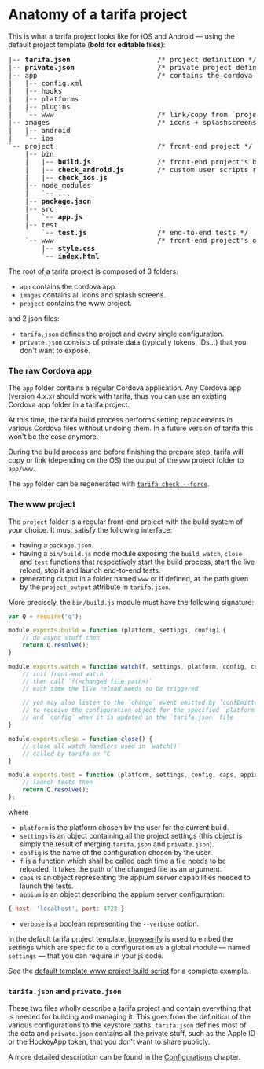 # Anatomy of a tarifa project

This is what a tarifa project looks like for iOS and Android — using the default project template (**bold for editable files**):

<pre>
|-- <b>tarifa.json</b>                     /* project definition */
|-- <b>private.json</b>                    /* private project definition */
|-- app                             /* contains the cordova app */
|   |-- config.xml
|   |-- hooks
|   |-- platforms
|   |-- plugins
|   `-- www                         /* link/copy from `project/www` */
|-- images                          /* icons + splashscreens */
|   |-- android
|   `-- ios
`-- project                         /* front-end project */
    |-- bin
    |   |-- <b>build.js</b>                /* front-end project's build interface to tarifa */
    |   |-- <b>check_android.js</b>        /* custom user scripts ran by `tarifa check` */
    |   |-- <b>check_ios.js</b>
    |-- node_modules
    |   `-- ...
    |-- <b>package.json</b>
    |-- src
    |   `-- <b>app.js</b>
    |-- test
        `-- <b>test.js</b>                 /* end-to-end tests */
    `-- www                         /* front-end project's output linked/copied to cordova's www */
        |-- <b>style.css</b>
        `-- <b>index.html</b>
</pre>

The root of a tarifa project is composed of 3 folders:

* `app` contains the cordova app.
* `images` contains all icons and splash screens.
* `project` contains the www project.

and 2 json files:

* `tarifa.json` defines the project and every single configuration.
* `private.json` consists of private data (typically tokens, IDs...) that you
don't want to expose.

### The raw Cordova app

The `app` folder contains a regular Cordova application. Any Cordova app (version 4.x.x)
should work with tarifa, thus you can use an existing Cordova app folder in a
tarifa project.

At this time, the tarifa build process performs setting replacements in various
Cordova files without undoing them. In a future version of tarifa this won't be
the case anymore.

During the build process and before finishing the [prepare step](../usage/prepare.md), tarifa will copy or link (depending on the OS) the output of the `www` project folder to `app/www`.

The `app` folder can be regenerated with [`tarifa check --force`](../usage/check.md).

### The www project

The `project` folder is a regular front-end project with the build system of your choice. It must
satisfy the following interface:

* having a `package.json`.
* having a `bin/build.js` node module exposing the `build`, `watch`, `close` and `test` functions that respectively start the build process, start the live reload, stop it and launch end-to-end tests.
* generating output in a folder named `www` or if defined, at the path given by the `project_output` attribute in `tarifa.json`.

More precisely, the `bin/build.js` module must have the following signature:

``` javascript
var Q = require('q');

module.exports.build = function (platform, settings, config) {
    // do async stuff then
    return Q.resolve();
}

module.exports.watch = function watch(f, settings, platform, config, confEmitter) {
    // init front-end watch
    // then call `f(<changed file path>)`
    // each time the live reload needs to be triggered

    // you may also listen to the `change` event emitted by `confEmitter`
    // to receive the configuration object for the specified `platform`
    // and `config` when it is updated in the `tarifa.json` file
}

module.exports.close = function close() {
    // close all watch handlers used in `watch()`
    // called by tarifa on ^C
}

module.exports.test = function (platform, settings, config, caps, appium, verbose) {
    // launch tests then
    return Q.resolve();
};

```

where

* `platform` is the platform chosen by the user for the current build.
* `settings` is an object containing all the project settings (this object is
  simply the result of merging `tarifa.json` and `private.json`).
* `config` is the name of the configuration chosen by the user.
* `f` is a function which shall be called each time a file needs to be reloaded. It takes the path of the changed file as an argument.
* `caps` is an object representing the appium server capabilities needed to launch the tests.
* `appium` is an object describing the appium server configuration:
``` js
{ host: 'localhost', port: 4723 }
```
* `verbose` is a boolean representing the `--verbose` option.

In the default tarifa project template, [browserify](http://browserify.org/) is used to embed the settings
which are specific to a configuration as a global module — named `settings` — that you can require in your js code.

See the [default template www project build script](https://github.com/TarifaTools/tarifa/blob/master/template/project/bin/build.js) for a complete example.

### `tarifa.json` and `private.json`

These two files wholly describe a tarifa project and contain everything that is
needed for building and managing it. This goes from the definition of the various
configurations to the keystore paths. `tarifa.json` defines most of the data and
`private.json` contains all the private stuff, such as the Apple ID or the HockeyApp
token, that you don't want to share publicly.

A more detailed description can be found in the [Configurations](../configurations/index.md)
chapter.

